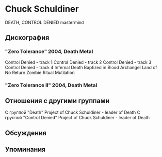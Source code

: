 # Chuck Sсhuldiner

DEATH, CONTROL DENIED mastermind

## Дискография

### "Zero Tolerance" 2004, Death Metal

Control Denied - track 1
Control Denied - track 2
Control Denied - track 3
Control Denied - track 4
Infernal Death 
Baptized in Blood 
Archangel 
Land of No Return 
Zombie Ritual 
Mutilation

### "Zero Tolerance II" 2004, Death Metal




## Отношения с другими группами

C группой "Death" Project of Chuck Schuldiner - leader of Death
C группой "Control Denied" Project of Chuck Schuldiner - leader of Death

## Обсуждения


## Упоминания

